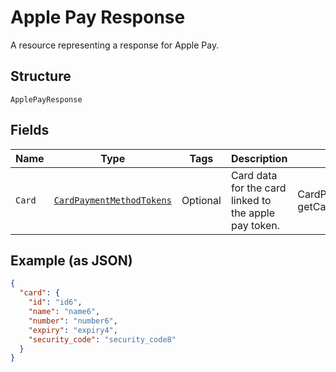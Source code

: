 
# Apple Pay Response

A resource representing a response for Apple Pay.

## Structure

`ApplePayResponse`

## Fields

| Name | Type | Tags | Description | Getter | Setter |
|  --- | --- | --- | --- | --- | --- |
| `Card` | [`CardPaymentMethodTokens`](../../doc/models/card-payment-method-tokens.md) | Optional | Card data for the card linked to the apple pay token. | CardPaymentMethodTokens getCard() | setCard(CardPaymentMethodTokens card) |

## Example (as JSON)

```json
{
  "card": {
    "id": "id6",
    "name": "name6",
    "number": "number6",
    "expiry": "expiry4",
    "security_code": "security_code8"
  }
}
```

